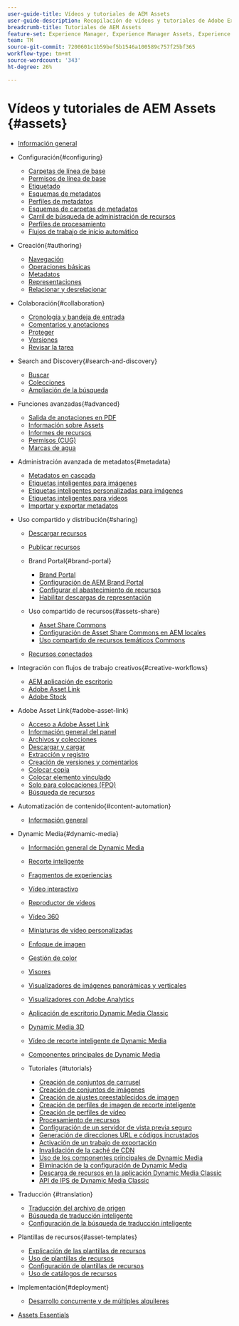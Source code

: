 ```yaml
---
user-guide-title: Vídeos y tutoriales de AEM Assets
user-guide-description: Recopilación de vídeos y tutoriales de Adobe Experience Manager Assets.
breadcrumb-title: Tutoriales de AEM Assets
feature-set: Experience Manager, Experience Manager Assets, Experience Manager Sites
team: TM
source-git-commit: 7200601c1b59bef5b1546a100589c757f25bf365
workflow-type: tm+mt
source-wordcount: '343'
ht-degree: 26%

---
```



# Vídeos y tutoriales de AEM Assets {#assets}

+ [Información general](overview.md)

+ Configuración{#configuring}
   + [Carpetas de línea de base](configuring/baseline-folders.md)
   + [Permisos de línea de base](configuring/baseline-permissions.md)
   + [Etiquetado](configuring/tagging.md)
   + [Esquemas de metadatos](configuring/metadata-schemas.md)
   + [Perfiles de metadatos](configuring/metadata-profiles.md)
   + [Esquemas de carpetas de metadatos](configuring/metadata-folder-schemas.md)
   + [Carril de búsqueda de administración de recursos](configuring/assets-admin-search-rail.md)
   + [Perfiles de procesamiento](configuring/processing-profiles.md)
   + [Flujos de trabajo de inicio automático](configuring/auto-start-workflows.md)

+ Creación{#authoring}
   + [Navegación](./authoring/navigation.md)
   + [Operaciones básicas](./authoring/basic-operations.md)
   + [Metadatos](./authoring/metadata.md)
   + [Representaciones](./authoring/renditions.md)
   + [Relacionar y desrelacionar](./authoring/relate-unrelate.md)

+ Colaboración{#collaboration}
   + [Cronología y bandeja de entrada](./collaboration/timeline-and-inbox.md)
   + [Comentarios y anotaciones](./collaboration/comments-and-annotations.md)
   + [Proteger](./collaboration/check-in-and-check-out.md)
   + [Versiones](./collaboration/versions.md)
   + [Revisar la tarea](./collaboration/review-task.md)

+ Search and Discovery{#search-and-discovery}
   + [Buscar](./search-and-discovery/search.md)
   + [Colecciones](./search-and-discovery/collections.md)
   + [Ampliación de la búsqueda](./search-and-discovery/search-boost.md)

+ Funciones avanzadas{#advanced}
   + [Salida de anotaciones en PDF](./advanced/customizing-annotations-pdf-output.md)
   + [Información sobre Assets ](./advanced/asset-insights-launch-tutorial.md)
   + [Informes de recursos](./advanced/asset-reports.md)
   + [Permisos (CUG)](./advanced/closed-user-groups.md)
   + [Marcas de agua](./advanced/watermarks.md)

+ Administración avanzada de metadatos{#metadata}
   + [Metadatos en cascada](metadata/cascade-metadata-feature-video-use.md)
   + [Etiquetas inteligentes para imágenes](metadata/image-smart-tags.md)
   + [Etiquetas inteligentes personalizadas para imágenes](metadata/custom-smart-tags.md)
   + [Etiquetas inteligentes para vídeos](metadata/video-smart-tags.md)
   + [Importar y exportar metadatos](metadata/metadata-import-export.md)

+ Uso compartido y distribución{#sharing}
   + [Descargar recursos](./sharing/download.md)
   + [Publicar recursos](./sharing/publish.md)

   + Brand Portal{#brand-portal}
      + [Brand Portal](./sharing/brand-portal.md)
      + [Configuración de AEM Brand Portal](brand-portal/configure.md)
      + [Configurar el abastecimiento de recursos](brand-portal/configure-asset-sourcing.md)
      + [Habilitar descargas de representación](brand-portal/enable-renditions-download.md)
   + Uso compartido de recursos{#assets-share}
      + [Asset Share Commons](./sharing/asset-share-commons-user-experience-feature-video-understand.md)
      + [Configuración de Asset Share Commons en AEM locales](./sharing/asset-share-commons-technical-video-setup.md)
      + [Uso compartido de recursos temáticos Commons](./sharing/asset-share-commons-feature-video-theming.md)
   + [Recursos conectados](./sharing/connected-assets.md)


+ Integración con flujos de trabajo creativos{#creative-workflows}
   + [AEM aplicación de escritorio](./creative-workflows/aem-desktop-app.md)
   + [Adobe Asset Link](./creative-workflows/adobe-asset-link.md)
   + [Adobe Stock](./creative-workflows/adobe-stock.md)

+ Adobe Asset Link{#adobe-asset-link}
   + [Acceso a Adobe Asset Link](./adobe-asset-link/launch-adobe-asset-link.md)
   + [Información general del panel](./adobe-asset-link/panel-overview.md)
   + [Archivos y colecciones](./adobe-asset-link/files-and-collections.md)
   + [Descargar y cargar](./adobe-asset-link/download-and-upload.md)
   + [Extracción y registro](./adobe-asset-link/check-in-check-out.md)
   + [Creación de versiones y comentarios](./adobe-asset-link/file-versioning-and-comments.md)
   + [Colocar copia](./adobe-asset-link/place-copy.md)
   + [Colocar elemento vinculado](./adobe-asset-link/place-linked.md)
   + [Solo para colocaciones (FPO)](./adobe-asset-link/for-placement-only.md)
   + [Búsqueda de recursos](./adobe-asset-link/asset-search.md)

+ Automatización de contenido{#content-automation}
   + [Información general](./content-automation/overview.md)

+ Dynamic Media{#dynamic-media}
   + [Información general de Dynamic Media](dynamic-media/dynamic-media-overview-feature-video-use.md)
   + [Recorte inteligente](dynamic-media/smart-crop-feature-video-use.md)
   + [Fragmentos de experiencias](dynamic-media/dynamic-media-experience-fragments-feature-video-use.md)
   + [Vídeo interactivo](dynamic-media/dynamic-media-interactive-video-feature-video-use.md)
   + [Reproductor de vídeos](dynamic-media/dynamic-media-video-player-feature-video-use.md)
   + [Vídeo 360](dynamic-media/dynamic-media-360-video-custom-thumbnail-feature-video-use.md)
   + [Miniaturas de vídeo personalizadas](dynamic-media/dynamic-media-video-thumbnails-feature-video-use.md)
   + [Enfoque de imagen](dynamic-media/dynamic-media-image-sharpening-feature-video-use.md)
   + [Gestión de color](dynamic-media/dynamic-media-color-management-technical-video-setup.md)
   + [Visores](dynamic-media/dynamic-media-viewer-feature-video-understand.md)
   + [Visualizadores de imágenes panorámicas y verticales](dynamic-media/panorama-vertical-image-viewer-feature-video-use.md)
   + [Visualizadores con Adobe Analytics](dynamic-media/dynamic-media-viewer-extension-use.md)
   + [Aplicación de escritorio Dynamic Media Classic](dynamic-media/dynamic-media-classic-desktop-application.md)
   + [Dynamic Media 3D](dynamic-media/dynamic-media-3d-feature-video.md)
   + [Vídeo de recorte inteligente de Dynamic Media](dynamic-media/dynamic-media-smart-crop-video.md)
   + [Componentes principales de Dynamic Media](dynamic-media/dynamic-media-core-components.md)

   + Tutoriales {#tutorials}
      + [Creación de conjuntos de carrusel](dynamic-media/tutorials/creating-different-kinds-of-sets-with-aem-dynamic-media-carousel-sets.md)
      + [Creación de conjuntos de imágenes](dynamic-media/tutorials/creating-different-kinds-of-sets-with-aem-dynamic-media-image-sets.md)
      + [Creación de ajustes preestablecidos de imagen](dynamic-media/tutorials/creating-image-presets.md)
      + [Creación de perfiles de imagen de recorte inteligente](dynamic-media/tutorials/creating-image-profile-smart-crop.md)
      + [Creación de perfiles de vídeo](dynamic-media/tutorials/creating-video-profile-to-process-videos-in-dynamic-media.md)
      + [Procesamiento de recursos](dynamic-media/tutorials/how-to-run-dam-update-asset-workflow-on-an-asset-with-dynamic-media-enabled.md)
      + [Configuración de un servidor de vista previa seguro](dynamic-media/tutorials/adding-test-image-server-details-in-dynamic-media-for-secure-preview.md)
      + [Generación de direcciones URL e códigos incrustados](dynamic-media/tutorials/how-to-generate-public-url-or-embed-code-for-an-asset.md)
      + [Activación de un trabajo de exportación](dynamic-media/tutorials/how-to-trigger-export-job-in-dynamic-media-during-submit-job-operation-parameter.md)
      + [Invalidación de la caché de CDN](dynamic-media/tutorials/invalidating-the-cdn-cache-by-way-of-dynamic-media.md)
      + [Uso de los componentes principales de Dynamic Media](dynamic-media/tutorials/using-dm-components-on-site-page.md)
      + [Eliminación de la configuración de Dynamic Media](dynamic-media/tutorials/deleting-dynamic-media-configuration.md)
      + [Descarga de recursos en la aplicación Dynamic Media Classic](dynamic-media/tutorials/how-to-download-asset-in-dynamic-media-classic-app.md)
      + [API de IPS de Dynamic Media Classic](dynamic-media/tutorials/introduction-to-dynamic-media-classic-ips-api.md)

+ Traducción {#translation}
   + [Traducción del archivo de origen](translation/source-file-translation-feature-video-use.md)
   + [Búsqueda de traducción inteligente](translation/smart-translation-search-feature-video-use.md)
   + [Configuración de la búsqueda de traducción inteligente](translation/smart-translation-search-technical-video-setup.md)

+ Plantillas de recursos{#asset-templates}
   + [Explicación de las plantillas de recursos](asset-templates/asset-templates-tutorial-understand.md)
   + [Uso de plantillas de recursos](asset-templates/asset-templates-feature-video-use.md)
   + [Configuración de plantillas de recursos](asset-templates/asset-templates-technical-video-setup.md)
   + [Uso de catálogos de recursos](asset-templates/asset-catalog-template-feature-video-use.md)

+ Implementación{#deployment}
   + [Desarrollo concurrente y de múltiples alquileres](deployment/multitenancy-concurrent-article-understand.md)

+ [Assets Essentials](https://experienceleague.adobe.com/docs/experience-manager-learn/assets-essentials/overview.html)
